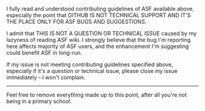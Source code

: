I fully read and understood contributing guidelines of ASF available above, especially the point that GITHUB IS NOT TECHNICAL SUPPORT AND IT'S THE PLACE ONLY FOR ASF BUGS AND SUGGESTIONS.

I admit that THIS IS NOT A QUESTION OR TECHNICAL ISSUE caused by my lazyness of reading ASF wiki. I strongly believe that the bug I'm reporting here affects majority of ASF users, and the enhancement I'm suggesting could benefit ASF in long-run.

If my issue is not meeting contributing guidelines specified above, especially if it's a question or technical issue, please close my issue immediately - I won't complain.

-----

Feel free to remove everything made up to this point, after all you're not being in a primary school.

